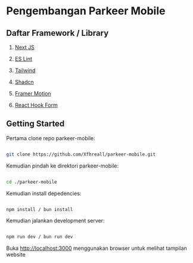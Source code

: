 # Pengembangan Parkeer Mobile

## Daftar Framework / Library

1. [Next JS](https://nextjs.org/)

2. ‌[ES Lint](https://eslint.org/)

3. ‌[Tailwind](https://tailwindcss.com/)

4. ‌[Shadcn](https://ui.shadcn.com/)

5. [Framer Motion](https://www.framer.com/motion/)

6. ‌[React Hook Form](https://www.react-hook-form.com/)

## Getting Started

Pertama clone repo parkeer-mobile:

```bash

git clone https://github.com/Xfhreall/parkeer-mobile.git

```

Kemudian pindah ke direktori parkeer-mobile:

```bash

cd ./parkeer-mobile

```

Kemudian install depedencies:

```bash

npm install / bun install

```

Kemudian jalankan development server:

```bash

npm run dev / bun run dev

```

Buka [http://localhost:3000](http://localhost:3000) menggunakan browser untuk melihat tampilan website
